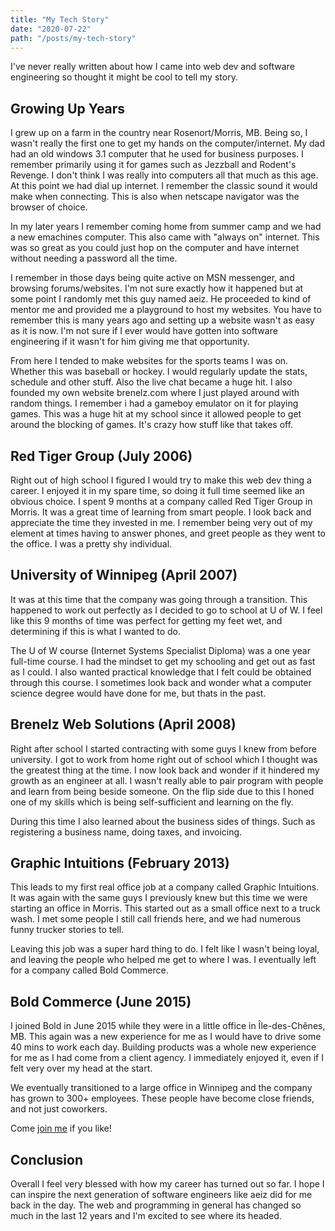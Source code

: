```yaml
---
title: "My Tech Story"
date: "2020-07-22"
path: "/posts/my-tech-story"
---
```


I've never really written about how I came into web dev and software engineering so thought it might be cool to tell my story.

## Growing Up Years

I grew up on a farm in the country near Rosenort/Morris, MB. Being so, I wasn't really the first one to get my hands on the computer/internet. My dad had an old windows 3.1 computer that he used for business purposes. I remember primarily using it for games such as Jezzball and Rodent's Revenge. I don't think I was really into computers all that much as this age. At this point we had dial up internet. I remember the classic sound it would make when connecting. This is also when netscape navigator was the browser of choice.

In my later years I remember coming home from summer camp and we had a new emachines computer. This also came with "always on" internet. This was so great as you could just hop on the computer and have internet without needing a password all the time.

I remember in those days being quite active on MSN messenger, and browsing forums/websites. I'm not sure exactly how it happened but at some point I randomly met this guy named aeiz. He proceeded to kind of mentor me and provided me a playground to host my websites. You have to remember this is many years ago and setting up a website wasn't as easy as it is now. I'm not sure if I ever would have gotten into software engineering if it wasn't for him giving me that opportunity.

From here I tended to make websites for the sports teams I was on. Whether this was baseball or hockey. I would regularly update the stats, schedule and other stuff. Also the live chat became a huge hit. I also founded my own website brenelz.com where I just played around with random things. I remember i had a gameboy emulator on it for playing games. This was a huge hit at my school since it allowed people to get around the blocking of games. It's crazy how stuff like that takes off.

## Red Tiger Group (July 2006)

Right out of high school I figured I would try to make this web dev thing a career. I enjoyed it in my spare time, so doing it full time seemed like an obvious choice. I spent 9 months at a company called Red Tiger Group in Morris. It was a great time of learning from smart people. I look back and appreciate the time they invested in me. I remember being very out of my element at times having to answer phones, and greet people as they went to the office. I was a pretty shy individual.

## University of Winnipeg (April 2007)

It was at this time that the company was going through a transition. This happened to work out perfectly as I decided to go to school at U of W. I feel like this 9 months of time was perfect for getting my feet wet, and determining if this is what I wanted to do.

The U of W course (Internet Systems Specialist Diploma) was a one year full-time course. I had the mindset to get my schooling and get out as fast as I could. I also wanted practical knowledge that I felt could be obtained through this course. I sometimes look back and wonder what a computer science degree would have done for me, but thats in the past.

## Brenelz Web Solutions (April 2008)

Right after school I started contracting with some guys I knew from before university. I got to work from home right out of school which I thought was the greatest thing at the time. I now look back and wonder if it hindered my growth as an engineer at all. I wasn't really able to pair program with people and learn from being beside someone. On the flip side due to this I honed one of my skills which is being self-sufficient and learning on the fly.

During this time I also learned about the business sides of things. Such as registering a business name, doing taxes, and invoicing.

## Graphic Intuitions (February 2013)

This leads to my first real office job at a company called Graphic Intuitions. It was again with the same guys I previously knew but this time we were starting an office in Morris. This started out as a small office next to a truck wash. I met some people I still call friends here, and we had numerous funny trucker stories to tell.

Leaving this job was a super hard thing to do. I felt like I wasn't being loyal, and leaving the people who helped me get to where I was. I eventually left for a company called Bold Commerce.

## Bold Commerce (June 2015)

I joined Bold in June 2015 while they were in a little office in Île-des-Chênes, MB. This again was a new experience for me as I would have to drive some 40 mins to work each day. Building products was a whole new experience for me as I had come from a client agency. I immediately enjoyed it, even if I felt very over my head at the start.

We eventually transitioned to a large office in Winnipeg and the company has grown to 300+ employees. These people have become close friends, and not just coworkers.

Come <a href="https://boldcommerce.com/careers">join me</a> if you like!

## Conclusion

Overall I feel very blessed with how my career has turned out so far. I hope I can inspire the next generation of software engineers like aeiz did for me back in the day. The web and programming in general has changed so much in the last 12 years and I'm excited to see where its headed.
